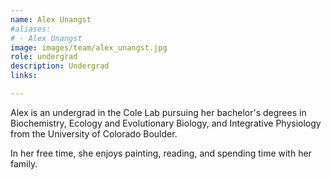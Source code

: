 ```yaml
---
name: Alex Unangst
#aliases:
# - Alex Unangst
image: images/team/alex_unangst.jpg
role: undergrad
description: Undergrad
links:

---
```

Alex is an undergrad in the Cole Lab pursuing her bachelor's degrees in Biochemistry, Ecology and Evolutionary Biology, and Integrative Physiology from the University of Colorado Boulder.

In her free time, she enjoys painting, reading, and spending time with her family. 
